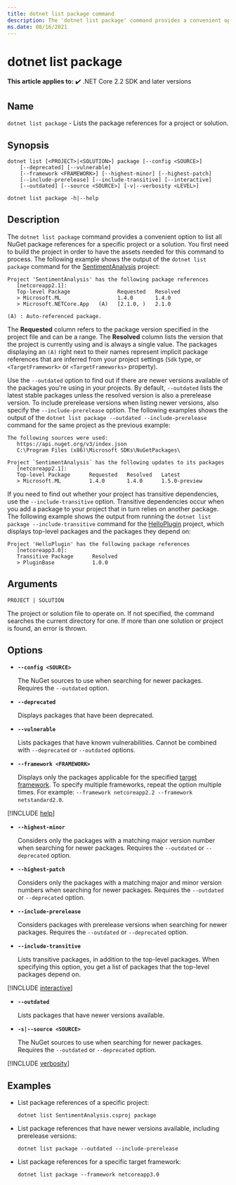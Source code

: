 ```yaml
---
title: dotnet list package command
description: The 'dotnet list package' command provides a convenient option to list the package references for a project or solution.
ms.date: 08/16/2021
---
```

# dotnet list package

**This article applies to:** ✔️ .NET Core 2.2 SDK and later versions

## Name

`dotnet list package` - Lists the package references for a project or solution.

## Synopsis

```dotnetcli
dotnet list [<PROJECT>|<SOLUTION>] package [--config <SOURCE>]
    [--deprecated] [--vulnerable] 
    [--framework <FRAMEWORK>] [--highest-minor] [--highest-patch]
    [--include-prerelease] [--include-transitive] [--interactive]
    [--outdated] [--source <SOURCE>] [-v|--verbosity <LEVEL>]

dotnet list package -h|--help
```

## Description

The `dotnet list package` command provides a convenient option to list all NuGet package references for a specific project or a solution. You first need to build the project in order to have the assets needed for this command to process. The following example shows the output of the `dotnet list package` command for the [SentimentAnalysis](https://github.com/dotnet/samples/tree/main/machine-learning/tutorials/SentimentAnalysis) project:

```output
Project 'SentimentAnalysis' has the following package references
   [netcoreapp2.1]:
   Top-level Package               Requested   Resolved
   > Microsoft.ML                  1.4.0       1.4.0
   > Microsoft.NETCore.App   (A)   [2.1.0, )   2.1.0

(A) : Auto-referenced package.
```

The **Requested** column refers to the package version specified in the project file and can be a range. The **Resolved** column lists the version that the project is currently using and is always a single value. The packages displaying an `(A)` right next to their names represent implicit package references that are inferred from your project settings (`Sdk` type, or `<TargetFramework>` or `<TargetFrameworks>` property).

Use the `--outdated` option to find out if there are newer versions available of the packages you're using in your projects. By default, `--outdated` lists the latest stable packages unless the resolved version is also a prerelease version. To include prerelease versions when listing newer versions, also specify the `--include-prerelease` option. The following examples shows the output of the `dotnet list package --outdated --include-prerelease` command for the same project as the previous example:

```output
The following sources were used:
   https://api.nuget.org/v3/index.json
   C:\Program Files (x86)\Microsoft SDKs\NuGetPackages\

Project `SentimentAnalysis` has the following updates to its packages
   [netcoreapp2.1]:
   Top-level Package      Requested   Resolved   Latest
   > Microsoft.ML         1.4.0       1.4.0      1.5.0-preview
```

If you need to find out whether your project has transitive dependencies, use the `--include-transitive` option. Transitive dependencies occur when you add a package to your project that in turn relies on another package. The following example shows the output from running the `dotnet list package --include-transitive` command for the [HelloPlugin](https://github.com/dotnet/samples/tree/main/core/extensions/AppWithPlugin/HelloPlugin) project, which displays top-level packages and the packages they depend on:

```output
Project 'HelloPlugin' has the following package references
   [netcoreapp3.0]:
   Transitive Package      Resolved
   > PluginBase            1.0.0
```

## Arguments

`PROJECT | SOLUTION`

The project or solution file to operate on. If not specified, the command searches the current directory for one. If more than one solution or project is found, an error is thrown.

## Options

<!-- markdownlint-disable MD012 -->

- **`--config <SOURCE>`**

  The NuGet sources to use when searching for newer packages. Requires the `--outdated` option.

- **`--deprecated`**

  Displays packages that have been deprecated.

- **`--vulnerable`**

  Lists packages that have known vulnerabilities. Cannot be combined with `--deprecated` or `--outdated` options.
  
- **`--framework <FRAMEWORK>`**

  Displays only the packages applicable for the specified [target framework](../../standard/frameworks.md). To specify multiple frameworks, repeat the option multiple times. For example: `--framework netcoreapp2.2 --framework netstandard2.0`.

[!INCLUDE [help](../../../includes/cli-help.md)]

- **`--highest-minor`**

  Considers only the packages with a matching major version number when searching for newer packages. Requires the `--outdated` or `--deprecated` option.

- **`--highest-patch`**

  Considers only the packages with a matching major and minor version numbers when searching for newer packages. Requires the `--outdated` or `--deprecated` option.

- **`--include-prerelease`**

  Considers packages with prerelease versions when searching for newer packages. Requires the `--outdated` or `--deprecated` option.

- **`--include-transitive`**

  Lists transitive packages, in addition to the top-level packages. When specifying this option, you get a list of packages that the top-level packages depend on.

[!INCLUDE [interactive](../../../includes/cli-interactive-3-0.md)]

- **`--outdated`**

  Lists packages that have newer versions available.

- **`-s|--source <SOURCE>`**

  The NuGet sources to use when searching for newer packages. Requires the `--outdated` or `--deprecated` option.

[!INCLUDE [verbosity](../../../includes/cli-verbosity-minimal.md)]

## Examples

- List package references of a specific project:

  ```dotnetcli
  dotnet list SentimentAnalysis.csproj package
  ```

- List package references that have newer versions available, including prerelease versions:

  ```dotnetcli
  dotnet list package --outdated --include-prerelease
  ```

- List package references for a specific target framework:

  ```dotnetcli
  dotnet list package --framework netcoreapp3.0
  ```
